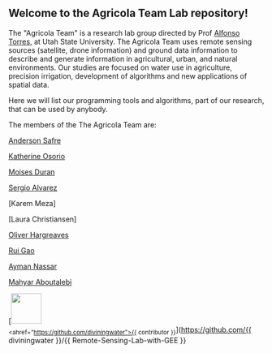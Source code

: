 ## Welcome to the Agricola Team Lab repository! 

The "Agricola Team" is a research lab group directed by Prof [Alfonso Torres](https://github.com/diviningwater), at Utah State University. 
The Agricola Team uses remote sensing sources (satellite, drone information) and ground data information to describe and generate information in agricultural, urban, and natural environments. 
Our studies are focused on water use in agriculture, precision irrigation, development of algorithms and new applications of spatial data. <br>

Here we will list our programming tools and algorithms, part of our research, that can be used by anybody.

The members of the The Agricola Team are:

[Anderson Safre](https://github.com/andersonsafre)

[Katherine Osorio](https://github.com/KJOsorio)

[Moises Duran](https://github.com/MRDuran93)

[Sergio Alvarez](https://github.com/alvarezsergiom1)

[Karem Meza]

[Laura Christiansen]

[Oliver Hargreaves](https://github.com/OliverHargreaves)

[Rui Gao](https://github.com/RuiGao9)

[Ayman Nassar](https://github.com/aymnassar)

[Mahyar Aboutalebi](https://github.com/Mahyarona)

[<img src="https://github.com/diviningwater.png" width="60px;"/><br /><sub><ahref="https://github.com/diviningwater">{{ contributor }}</a></sub>](https://github.com/{{ diviningwater }}/{{ Remote-Sensing-Lab-with-GEE }}


<!--

**Here are some ideas to get you started:**

🙋‍♀️ A short introduction - what is your organization all about?
🌈 Contribution guidelines - how can the community get involved?
👩‍💻 Useful resources - where can the community find your docs? Is there anything else the community should know?
🍿 Fun facts - what does your team eat for breakfast?
🧙 Remember, you can do mighty things with the power of [Markdown](https://docs.github.com/github/writing-on-github/getting-started-with-writing-and-formatting-on-github/basic-writing-and-formatting-syntax)
-->
